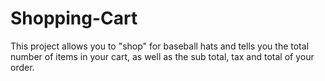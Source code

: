 # Shopping-Cart
This project allows you to "shop" for baseball hats and tells you the total number of items in your cart, as well as the sub total, tax and total of your order.
